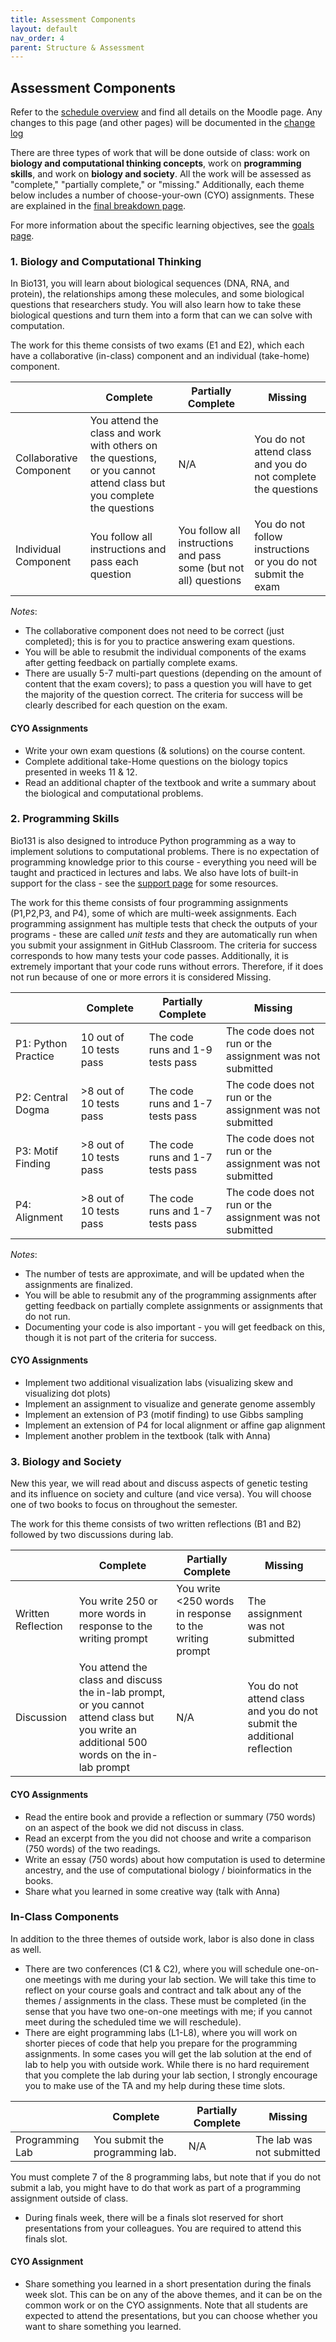 ```yaml
---
title: Assessment Components
layout: default
nav_order: 4
parent: Structure & Assessment
---
```


## Assessment Components

Refer to the [schedule overview](schedule.md) and find all details on the Moodle page. Any changes to this page (and other pages) will be documented in the [change log](changelog.md)

There are three types of work that will be done outside of class: work on **biology and computational thinking concepts**, work on **programming skills**, and work on **biology and society**. All the work will be assessed as "complete," "partially complete," or "missing." Additionally, each theme below includes a number of choose-your-own (CYO) assignments. These are explained in the [final breakdown page](finalbreakdown.md).

For more information about the specific learning objectives, see the [goals page](goals.md).

### 1. Biology and Computational Thinking

In Bio131, you will learn about biological sequences (DNA, RNA, and protein), the relationships among these molecules, and some biological questions that researchers study. You will also learn how to take these biological questions and turn them into a form that can we can solve with computation.

The work for this theme consists of two exams (E1 and E2), which each have a collaborative (in-class) component and an individual (take-home) component.

| | Complete | Partially Complete | Missing |
| -- | -- | -- | -- |
| Collaborative Component | You attend the class and work with others on the questions, or you cannot attend class but you complete the questions | N/A | You do not attend class and you do not complete the questions |
| Individual Component | You follow all instructions and pass each question | You follow all instructions and pass some (but not all) questions | You do not follow instructions or you do not submit the exam |

_Notes_:

- The collaborative component does not need to be correct (just completed); this is for you to practice answering exam questions.
- You will be able to resubmit the individual components of the exams after getting feedback on partially complete exams.
- There are usually 5-7 multi-part questions (depending on the amount of content that the exam covers); to pass a question you will have to get the majority of the question correct. The criteria for success will be clearly described for each question on the exam.

#### CYO Assignments

- Write your own exam questions (& solutions) on the course content.
- Complete additional take-Home questions on the biology topics presented in weeks 11 & 12.
- Read an additional chapter of the textbook and write a summary about the biological and computational problems.

### 2. Programming Skills

Bio131 is also designed to introduce Python programming as a way to implement solutions to computational problems. There is no expectation of programming knowledge prior to this course - everything you need will be taught and practiced in lectures and labs. We also have lots of built-in support for the class - see the [support page](support.md) for some resources.

The work for this theme consists of four programming assignments (P1,P2,P3, and P4), some of which are multi-week assignments. Each programming assignment has multiple tests that check the outputs of your programs - these are called _unit tests_ and they are automatically run when you submit your assignment in GitHub Classroom. The criteria for success corresponds to how many tests your code passes. Additionally, it is extremely important that your code runs without errors. Therefore, if it does not run because of one or more errors it is considered Missing.

| | Complete | Partially Complete | Missing |
| -- | -- | -- | -- |
| P1: Python Practice | 10 out of 10 tests pass | The code runs and 1-9 tests pass | The code does not run or the assignment was not submitted |
| P2: Central Dogma | >8 out of 10 tests pass | The code runs and 1-7 tests pass | The code does not run or the assignment was not submitted |
| P3: Motif Finding | >8 out of 10 tests pass | The code runs and 1-7 tests pass | The code does not run or the assignment was not submitted |
| P4: Alignment | >8 out of 10 tests pass | The code runs and 1-7 tests pass | The code does not run or the assignment was not submitted |

_Notes_:

- The number of tests are approximate, and will be updated when the assignments are finalized.
- You will be able to resubmit any of the programming assignments after getting feedback on partially complete assignments or assignments that do not run.
- Documenting your code is also important - you will get feedback on this, though it is not part of the criteria for success.

#### CYO Assignments

- Implement two additional visualization labs (visualizing skew and visualizing dot plots)
- Implement an assignment to visualize and generate genome assembly
- Implement an extension of P3 (motif finding) to use Gibbs sampling
- Implement an extension of P4 for local alignment or affine gap alignment
- Implement another problem in the textbook (talk with Anna)

### 3. Biology and Society

New this year, we will read about and discuss aspects of genetic testing and its influence on society and culture (and vice versa). You will choose one of two books to focus on throughout the semester.

The work for this theme consists of two written reflections (B1 and B2) followed by two discussions during lab.

| | Complete | Partially Complete | Missing |
| -- | -- | -- | -- |
| Written Reflection | You write 250 or more words in response to the writing prompt | You write <250 words in response to the writing prompt | The assignment was not submitted |
| Discussion | You attend the class and discuss the in-lab prompt, or you cannot attend class but you write an additional 500 words on the in-lab prompt | N/A | You do not attend class and you do not submit the additional reflection |

#### CYO Assignments

- Read the entire book and provide a reflection or summary (750 words) on an aspect of the book we did not discuss in class.
- Read an excerpt from the you did not choose and write a comparison (750 words) of the two readings.
- Write an essay (750 words) about how computation is used to determine ancestry, and the use of computational biology / bioinformatics in the books.
- Share what you learned in some creative way (talk with Anna)

### In-Class Components

In addition to the three themes of outside work, labor is also done in class as well.

- There are two conferences (C1 & C2), where you will schedule one-on-one meetings with me during your lab section. We will take this time to reflect on your course goals and contract and talk about any of the themes / assignments in the class. These must be completed (in the sense that you have two one-on-one meetings with me; if you cannot meet during the scheduled time we will reschedule).
- There are eight programming labs (L1-L8), where you will work on shorter pieces of code that help you prepare for the programming assignments. In some cases you will get the lab solution at the end of lab to help you with outside work. While there is no hard requirement that you complete the lab during your lab section, I strongly encourage you to make use of the TA and my help during these time slots.

| | Complete | Partially Complete | Missing |
| -- | -- | -- | -- |
| Programming Lab | You submit the programming lab. | N/A | The lab was not submitted |

You must complete 7 of the 8 programming labs, but note that if you do not submit a lab, you might have to do that work as part of a programming assignment outside of class.

- During finals week, there will be a finals slot reserved for short presentations from your colleagues. You are required to attend this finals slot.

#### CYO Assignment

- Share something you learned in a short presentation during the finals week slot. This can be on any of the above themes, and it can be on the common work or on the CYO assignments. Note that all students are expected to attend the presentations, but you can choose whether you want to share something you learned.
